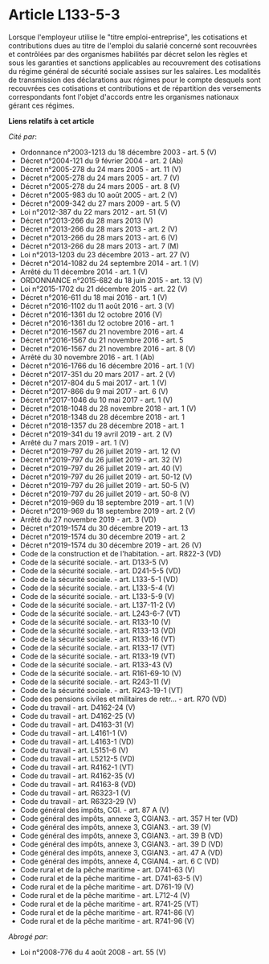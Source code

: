 # Article L133-5-3

Lorsque l'employeur utilise le "titre emploi-entreprise", les cotisations et contributions dues au titre de l'emploi du
salarié concerné sont recouvrées et contrôlées par des organismes habilités par décret selon les règles et sous les garanties
et sanctions applicables au recouvrement des cotisations du régime général de sécurité sociale assises sur les salaires. Les
modalités de transmission des déclarations aux régimes pour le compte desquels sont recouvrées ces cotisations et
contributions et de répartition des versements correspondants font l'objet d'accords entre les organismes nationaux gérant
ces régimes.

**Liens relatifs à cet article**

_Cité par_:

  - Ordonnance n°2003-1213 du 18 décembre 2003 - art. 5 (V)
  - Décret n°2004-121 du 9 février 2004 - art. 2 (Ab)
  - Décret n°2005-278 du 24 mars 2005 - art. 11 (V)
  - Décret n°2005-278 du 24 mars 2005 - art. 7 (V)
  - Décret n°2005-278 du 24 mars 2005 - art. 8 (V)
  - Décret n°2005-983 du 10 août 2005 - art. 2 (V)
  - Décret n°2009-342 du 27 mars 2009 - art. 5 (V)
  - Loi n°2012-387 du 22 mars 2012 - art. 51 (V)
  - Décret n°2013-266 du 28 mars 2013 (V)
  - Décret n°2013-266 du 28 mars 2013 - art. 2 (V)
  - Décret n°2013-266 du 28 mars 2013 - art. 6 (V)
  - Décret n°2013-266 du 28 mars 2013 - art. 7 (M)
  - Loi n°2013-1203 du 23 décembre 2013 - art. 27 (V)
  - Décret n°2014-1082 du 24 septembre 2014 - art. 1 (V)
  - Arrêté du 11 décembre 2014 - art. 1 (V)
  - ORDONNANCE n°2015-682 du 18 juin 2015 - art. 13 (V)
  - Loi n°2015-1702 du 21 décembre 2015 - art. 22 (V)
  - Décret n°2016-611 du 18 mai 2016 - art. 1 (V)
  - Décret n°2016-1102 du 11 août 2016 - art. 3 (V)
  - Décret n°2016-1361 du 12 octobre 2016 (V)
  - Décret n°2016-1361 du 12 octobre 2016 - art. 1
  - Décret n°2016-1567 du 21 novembre 2016 - art. 4
  - Décret n°2016-1567 du 21 novembre 2016 - art. 5
  - Décret n°2016-1567 du 21 novembre 2016 - art. 8 (V)
  - Arrêté du 30 novembre 2016 - art. 1 (Ab)
  - Décret n°2016-1766 du 16 décembre 2016 - art. 1 (V)
  - Décret n°2017-351 du 20 mars 2017 - art. 2 (V)
  - Décret n°2017-804 du 5 mai 2017 - art. 1 (V)
  - Décret n°2017-866 du 9 mai 2017 - art. 6 (V)
  - Décret n°2017-1046 du 10 mai 2017 - art. 1 (V)
  - Décret n°2018-1048 du 28 novembre 2018 - art. 1 (V)
  - Décret n°2018-1348 du 28 décembre 2018 - art. 1
  - Décret n°2018-1357 du 28 décembre 2018 - art. 1
  - Décret n°2019-341 du 19 avril 2019 - art. 2 (V)
  - Arrêté du 7 mars 2019 - art. 1 (V)
  - Décret n°2019-797 du 26 juillet 2019 - art. 12 (V)
  - Décret n°2019-797 du 26 juillet 2019 - art. 32 (V)
  - Décret n°2019-797 du 26 juillet 2019 - art. 40 (V)
  - Décret n°2019-797 du 26 juillet 2019 - art. 50-12 (V)
  - Décret n°2019-797 du 26 juillet 2019 - art. 50-5 (V)
  - Décret n°2019-797 du 26 juillet 2019 - art. 50-8 (V)
  - Décret n°2019-969 du 18 septembre 2019 - art. 1 (V)
  - Décret n°2019-969 du 18 septembre 2019 - art. 2 (V)
  - Arrêté du 27 novembre 2019 - art. 3 (VD)
  - Décret n°2019-1574 du 30 décembre 2019 - art. 13
  - Décret n°2019-1574 du 30 décembre 2019 - art. 2
  - Décret n°2019-1574 du 30 décembre 2019 - art. 26 (V)
  - Code de la construction et de l'habitation. - art. R822-3 (VD)
  - Code de la sécurité sociale. - art. D133-5 (V)
  - Code de la sécurité sociale. - art. D241-5-5 (VD)
  - Code de la sécurité sociale. - art. L133-5-1 (VD)
  - Code de la sécurité sociale. - art. L133-5-4 (V)
  - Code de la sécurité sociale. - art. L133-5-9 (V)
  - Code de la sécurité sociale. - art. L137-11-2 (V)
  - Code de la sécurité sociale. - art. L243-6-7 (VT)
  - Code de la sécurité sociale. - art. R133-10 (V)
  - Code de la sécurité sociale. - art. R133-13 (VD)
  - Code de la sécurité sociale. - art. R133-16 (VT)
  - Code de la sécurité sociale. - art. R133-17 (VT)
  - Code de la sécurité sociale. - art. R133-19 (VT)
  - Code de la sécurité sociale. - art. R133-43 (V)
  - Code de la sécurité sociale. - art. R161-69-10 (V)
  - Code de la sécurité sociale. - art. R243-11 (V)
  - Code de la sécurité sociale. - art. R243-19-1 (VT)
  - Code des pensions civiles et militaires de retr... - art. R70 (VD)
  - Code du travail - art. D4162-24 (V)
  - Code du travail - art. D4162-25 (V)
  - Code du travail - art. D4163-31 (V)
  - Code du travail - art. L4161-1 (V)
  - Code du travail - art. L4163-1 (VD)
  - Code du travail - art. L5151-6 (V)
  - Code du travail - art. L5212-5 (VD)
  - Code du travail - art. R4162-1 (VT)
  - Code du travail - art. R4162-35 (V)
  - Code du travail - art. R4163-8 (VD)
  - Code du travail - art. R6323-1 (V)
  - Code du travail - art. R6323-29 (V)
  - Code général des impôts, CGI. - art. 87 A (V)
  - Code général des impôts, annexe 3, CGIAN3. - art. 357 H ter (VD)
  - Code général des impôts, annexe 3, CGIAN3. - art. 39 (V)
  - Code général des impôts, annexe 3, CGIAN3. - art. 39 B (VD)
  - Code général des impôts, annexe 3, CGIAN3. - art. 39 D (VD)
  - Code général des impôts, annexe 3, CGIAN3. - art. 47 A (VD)
  - Code général des impôts, annexe 4, CGIAN4. - art. 6 C (VD)
  - Code rural et de la pêche maritime - art. D741-63 (V)
  - Code rural et de la pêche maritime - art. D741-63-5 (V)
  - Code rural et de la pêche maritime - art. D761-19 (V)
  - Code rural et de la pêche maritime - art. L712-4 (V)
  - Code rural et de la pêche maritime - art. R741-25 (VT)
  - Code rural et de la pêche maritime - art. R741-86 (V)
  - Code rural et de la pêche maritime - art. R741-96 (V)

_Abrogé par_:

  - Loi n°2008-776 du 4 août 2008 - art. 55 (V)
